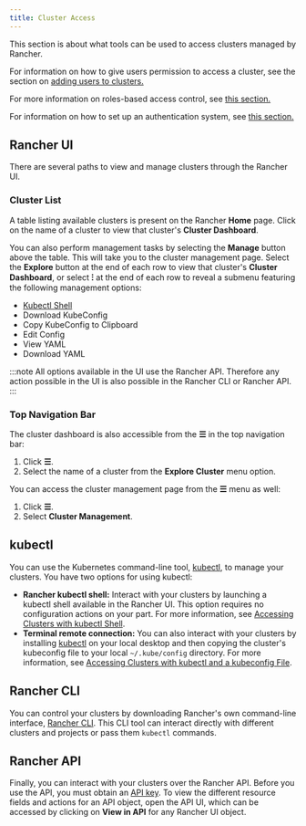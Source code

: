 ```yaml
---
title: Cluster Access
---
```


This section is about what tools can be used to access clusters managed by Rancher.

For information on how to give users permission to access a cluster, see the section on [adding users to clusters.](../how-to-guides/advanced-user-guides/manage-clusters/access-clusters/add-users-to-clusters.md)

For more information on roles-based access control, see [this section.](manage-role-based-access-control-rbac.md)

For information on how to set up an authentication system, see [this section.](about-authentication.md)

## Rancher UI

There are several paths to view and manage clusters through the Rancher UI.

### Cluster List

A table listing available clusters is present on the Rancher **Home** page. Click on the name of a cluster to view that cluster's **Cluster Dashboard**.

You can also perform management tasks by selecting the **Manage** button above the table. This will take you to the cluster management page. Select the **Explore** button at the end of each row to view that cluster's **Cluster Dashboard**, or select **⁝** at the end of each row to reveal a submenu featuring the following management options:

* [Kubectl Shell](../how-to-guides/advanced-user-guides/manage-clusters/access-clusters/use-kubectl-and-kubeconfig.md)
* Download KubeConfig
* Copy KubeConfig to Clipboard
* Edit Config
* View YAML
* Download YAML 

:::note
All options available in the UI use the Rancher API. Therefore any action possible in the UI is also possible in the Rancher CLI or Rancher API.
:::

### Top Navigation Bar

The cluster dashboard is also accessible from the **☰** in the top navigation bar:

1. Click **☰**.
1. Select the name of a cluster from the **Explore Cluster** menu option.


You can access the cluster management page from the **☰** menu as well:

1. Click **☰**.
1. Select **Cluster Management**.

## kubectl

You can use the Kubernetes command-line tool, [kubectl](https://kubernetes.io/docs/reference/kubectl/overview/), to manage   your clusters. You have two options for using kubectl:

- **Rancher kubectl shell:** Interact with your clusters by launching a kubectl shell available in the Rancher UI. This option requires no configuration actions on your part. For more information, see [Accessing Clusters with kubectl Shell](../how-to-guides/advanced-user-guides/manage-clusters/access-clusters/use-kubectl-and-kubeconfig.md).
- **Terminal remote connection:** You can also interact with your clusters by installing [kubectl](https://kubernetes.io/docs/tasks/tools/install-kubectl/) on your local desktop and then copying the cluster's kubeconfig file to your local `~/.kube/config` directory. For more information, see [Accessing Clusters with kubectl and a kubeconfig File](../how-to-guides/advanced-user-guides/manage-clusters/access-clusters/use-kubectl-and-kubeconfig.md).

## Rancher CLI

You can control your clusters by downloading Rancher's own command-line interface, [Rancher CLI](cli-with-rancher.md). This CLI tool can interact directly with different clusters and projects or pass them `kubectl` commands.

## Rancher API

Finally, you can interact with your clusters over the Rancher API. Before you use the API, you must obtain an [API key](../reference-guides/user-settings/api-keys.md). To view the different resource fields and actions for an API object, open the API UI, which can be accessed by clicking on **View in API** for any Rancher UI object.
